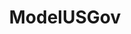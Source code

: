 ---
title: ModelUSGov
crosslinks:
- ModelWHPress
- ModelSouthernState
- ModelCentralState
- TheNewDeal
- ModelNortheastState
- ModelUSHouse
- ModelUSPress
- ModelUSSenate
- ModelEasternState
- MAssociatedPress
- ModelDemocrats
- ViktardForAmerica
- ModelPLP
- ModelUSMeta
- ModelMidwesternState
- vexillology
- TheBlackFlag
- ModelWesternState
- modelwsj
- ModelUSHouseFACom
---